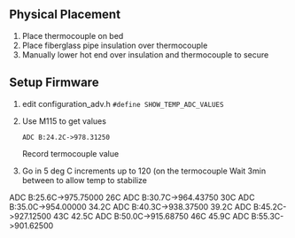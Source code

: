 

## Physical Placement

1. Place thermocouple on bed
2. Place fiberglass pipe insulation over thermocouple
3. Manually lower hot end over insulation and thermocouple to secure

## Setup Firmware
1. edit configuration_adv.h
    `#define SHOW_TEMP_ADC_VALUES`
2. Use M115 to get values
    ```
    ADC B:24.2C->978.31250
    ```
    Record termocouple value
    
3. Go in 5 deg C increments up to 120 (on the termocouple
   Wait 3min between to allow temp to stabilize

ADC B:25.6C->975.75000 26C
ADC B:30.7C->964.43750 30C
ADC B:35.0C->954.00000 34.2C
ADC B:40.3C->938.37500 39.2C
ADC B:45.2C->927.12500 43C 42.5C
ADC B:50.0C->915.68750 46C 45.9C
ADC B:55.3C->901.62500
<!--stackedit_data:
eyJoaXN0b3J5IjpbLTQzMjQzNDQ2NCwxMzI1NzA2NDc4LC0yMD
I4NDIwMTY4LDE3Nzk3NTY1NjksLTE0MTEzNzMzMzQsMTMxNzM3
NTAzNiwtMTEyMzU5OTQzMCwtMTY2ODIxNTAsLTEzMzMxMTYyNz
VdfQ==
-->